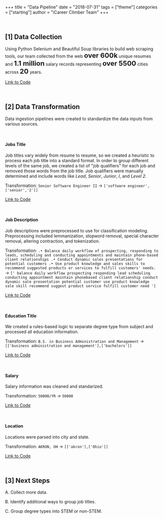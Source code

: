 +++
title = "Data Pipeline"
date = "2018-07-31"
tags = ["theme"]
categories = ["starting"]
author = "iCareer Climber Team"
+++

</br>

## [1] Data Collection

Using Python Selenium and Beautiful Soup libraries to build web scraping tools, our team collected from the web <span style="font-size:22px;">__over 600k__</span> unique resumes and <span style="font-size:22px;">__1.1 million__</span> salary records representing <span style="font-size:22px;">__over 5500__</span> cities across <span style="font-size:22px;">__20__</span> years.

[Link to Code](https://github.com/kbelsvik/career-skills-capstone/tree/master/scrape)

</br>

## [2] Data Transformation

Data ingestion pipelines were created to standardize the data inputs from various sources.

</br>

#### Jobs Title

Job titles vary widely from resume to resume, so we created a heuristic to process each job title into a standard format. In order to group different levels of the same job, we created a list of "job qualifiers" for each job and removed those words from the job title. Job qualifiers were manually determined and include words like *Lead*, *Senior*, *Junior*, *I*, and *Level 2*.

Transformation: ```Senior Software Engineer II``` &rarr; ```['software engineer',['senior','2']]```

[Link to Code](https://github.com/kbelsvik/career-skills-capstone/blob/master/model_pipeline/01_process_job_titles_all_datasets.ipynb)

</br>

#### Job Description

Job descriptions were preprocessed to use for classification modeling. Preprocessing included lemmanization, stopword removal, special character removal, altering contraction, and tokenization. 

Transformation: ```.• Balance daily workflow of prospecting, responding to leads, scheduling and conducting appointments and maintain phone-based client relationships .• Conduct dynamic sales presentations for potential customers .• Use product knowledge and sales skills to recommend suggested products or services to fulfill customers' needs.``` &rarr; ```[' balance daily workflow prospecting responding lead scheduling conducting appointment maintain phonebased client relationship conduct dynamic sale presentation potential customer use product knowledge sale skill recommend suggest product service fulfill customer need ']```

[Link to Code](https://github.com/kbelsvik/career-skills-capstone/blob/master/model_pipeline/functions/word_preprocessing.py)

</br>

#### Education Title

We created a rules-based logic to separate degree type from subject and processed all education information.

Transformation: ```B.S. in Business Administration and Management``` &rarr; ```[['business administration and management'],['bachelors']]```

[Link to Code](https://github.com/kbelsvik/career-skills-capstone/blob/master/model_pipeline/04_process_edu_for_bar_chart.ipynb)

</br>

#### Salary

Salary information was cleaned and standarized.

Transformation: ```50000/YR``` &rarr; ```50000```

[Link to Code](https://github.com/kbelsvik/career-skills-capstone/blob/master/model_pipeline/02_process_other_fields_all_datasets.ipynb)

</br>

#### Location

Locations were parsed into city and state.

Transformation: ```AKRON, OH``` &rarr; ```[['akron'],['Ohio']]```

[Link to Code](https://github.com/kbelsvik/career-skills-capstone/blob/master/model_pipeline/02_process_other_fields_all_datasets.ipynb)

</br>

## [3] Next Steps

A. Collect more data.

B. Identify additional ways to group job titles.

C. Group degree types into STEM or non-STEM.
